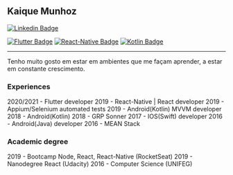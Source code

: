 ## Kaique Munhoz 
[![Linkedin Badge](https://img.shields.io/badge/-KaiqueMunhoz-blue?style=flat-square&logo=Linkedin&logoColor=white&link=https://www.linkedin.com/in/kaique-munhoz-developer/)](https://www.linkedin.com/in/kaique-munhoz-developer/) 

[![Flutter Badge](https://img.shields.io/badge/Flutter-yellow)](https://flutter.dev/)
[![React-Native Badge](https://img.shields.io/badge/ReactNative-blueviolet)](https://reactnative.dev/)
[![Kotlin Badge](https://img.shields.io/badge/Kotlin-gren)](https://kotlinlang.org/)



---
Tenho muito gosto em estar em ambientes que me façam aprender, a estar em constante crescimento.

### Experiences

2020/2021 - Flutter developer
2019 - React-Native | React developer
2019 - Appium/Selenium automated tests
2019 - Android(Kotlin) MVVM developer
2018 - Android(Kotlin)
2018 - GRP Sonner
2017 - IOS(Swift) developer
2016 - Android(Java) developer
2016 - MEAN Stack

### Academic degree
2019 - Bootcamp Node, React, React-Native (RocketSeat)
2019 - Nanodegree React (Udacity)
2016 - Computer Science (UNIFEG) 
